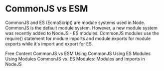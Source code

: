 # CommonJS vs ESM

CommonJS and ES (EcmaScript) are module systems used in Node. CommonJS is the default module system. However, a new module system was recently added to NodeJS - ES modules. CommonJS modules use the require() statement for module imports and module.exports for module exports while it's import and export for ES.

<ResourceGroupTitle>Free Content</ResourceGroupTitle>
<BadgeLink colorScheme='yellow' badgeText='Read' href='https://blog.logrocket.com/commonjs-vs-es-modules-node-js/'>CommonJS vs ESM</BadgeLink>
<BadgeLink colorScheme='yellow' badgeText='Read' href='https://www.javascripttutorial.net/nodejs-tutorial/nodejs-modules/'>Using CommonJS</BadgeLink>
<BadgeLink colorScheme='yellow' badgeText='Read' href='https://blog.logrocket.com/es-modules-in-node-today/'>Using ES Modules</BadgeLink>
<BadgeLink badgeText='Watch' href='https://www.youtube.com/watch?v=pP4kjXykbio'>Using Modules</BadgeLink>
<BadgeLink colorScheme='yellow' badgeText='Read' href='https://reflectoring.io/nodejs-modules-imports/'>CommonJS vs. ES Modules: Modules and Imports in NodeJS</BadgeLink>
